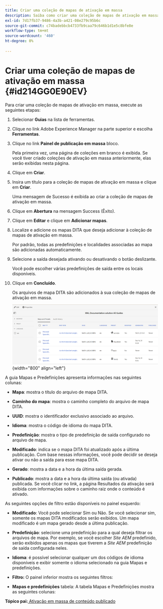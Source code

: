 ```yaml
---
title: Criar uma coleção de mapas de ativação em massa
description: Saiba como criar uma coleção de mapas de ativação em massa
exl-id: 7d17fb37-9486-4a3b-a421-08e279c95b6c
source-git-commit: c74badebbcb4733fb9caa79c646b1d1e5c8bfe8e
workflow-type: tm+mt
source-wordcount: '460'
ht-degree: 0%

---
```


# Criar uma coleção de mapas de ativação em massa {#id214GG0E90EV}

Para criar uma coleção de mapas de ativação em massa, execute as seguintes etapas:

1. Selecionar **Guias** na lista de ferramentas.

1. Clique no link Adobe Experience Manager na parte superior e escolha **Ferramentas**.

1. Clique no link **Painel de publicação em massa** bloco.

   Pela primeira vez, uma página de coleções em branco é exibida. Se você tiver criado coleções de ativação em massa anteriormente, elas serão exibidas nesta página.

1. Clique em **Criar**.

1. Insira um título para a coleção de mapas de ativação em massa e clique em **Criar**.

   Uma mensagem de Sucesso é exibida ao criar a coleção de mapas de ativação em massa.

1. Clique em **Abertura** na mensagem Success (Êxito).

1. Clique em **Editar** e clique em **Adicionar mapas**.

1. Localize e adicione os mapas DITA que deseja adicionar à coleção de mapas de ativação em massa.

   Por padrão, todas as predefinições e localidades associadas ao mapa são adicionadas automaticamente.

1. Selecione a saída desejada ativando ou desativando o botão deslizante.

   Você pode escolher várias predefinições de saída entre os locais disponíveis.

1. Clique em **Concluído**.

   Os arquivos de mapa DITA são adicionados à sua coleção de mapas de ativação em massa.

   ![](images/bulk-activation-collection-created.png){width="800" align="left"}


A guia Mapas e Predefinições apresenta informações nas seguintes colunas:

- **Mapa**: mostra o título do arquivo de mapa DITA.
- **Caminho do mapa**: mostra o caminho completo do arquivo de mapa DITA.

- **UUID**: mostra o identificador exclusivo associado ao arquivo.

- **Idioma**: mostra o código de idioma do mapa DITA.
- **Predefinição**: mostra o tipo de predefinição de saída configurado no arquivo de mapa.
- **Modificado**: indica se o mapa DITA foi atualizado após a última publicação. Com base nessas informações, você pode decidir se deseja ativar ou não a saída para esse mapa DITA.
- **Gerado**: mostra a data e a hora da última saída gerada.
- **Publicado**: mostra a data e a hora da última saída \(ou ativada\) publicada. Se você clicar no link, a página Resultados da ativação será exibida com informações sobre o caminho raiz onde o conteúdo é ativado.


As seguintes opções de filtro estão disponíveis no painel esquerdo:

- **Modificado**: Você pode selecionar Sim ou Não. Se você selecionar sim, somente os mapas DITA modificados serão exibidos. Um mapa modificado é um mapa gerado desde a última publicação.
- **Predefinição**: selecione uma predefinição para a qual deseja filtrar os arquivos de mapa. Por exemplo, se você escolher *Site AEM* predefinido, serão exibidos apenas os mapas que tiverem a *Site AEM* predefinição de saída configurada neles.
- **Idioma**: é possível selecionar qualquer um dos códigos de idioma disponíveis e exibir somente o idioma selecionado na guia Mapas e predefinições.

- **Filtro:** O painel inferior mostra os seguintes filtros:
- **Mapas e predefinições** tabela: A tabela Mapas e Predefinições mostra as seguintes colunas:

**Tópico pai:**[ Ativação em massa de conteúdo publicado](conf-bulk-activation.md)
